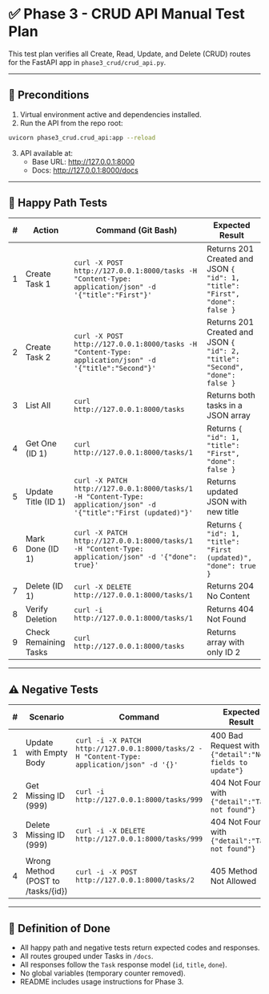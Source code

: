# ✅ Phase 3 - CRUD API Manual Test Plan

This test plan verifies all Create, Read, Update, and Delete (CRUD) routes for the FastAPI app in `phase3_crud/crud_api.py`.

---

## 🧩 Preconditions

1. Virtual environment active and dependencies installed.
2. Run the API from the repo root:

```bash
uvicorn phase3_crud.crud_api:app --reload
```

3. API available at:
   - Base URL: http://127.0.0.1:8000
   - Docs: http://127.0.0.1:8000/docs

---

## 🚀 Happy Path Tests

| # | Action | Command (Git Bash) | Expected Result |
|---|--------|---------------------|-----------------|
| 1 | Create Task 1 | `curl -X POST http://127.0.0.1:8000/tasks -H "Content-Type: application/json" -d '{"title":"First"}'` | Returns 201 Created and JSON `{ "id": 1, "title": "First", "done": false }` |
| 2 | Create Task 2 | `curl -X POST http://127.0.0.1:8000/tasks -H "Content-Type: application/json" -d '{"title":"Second"}'` | Returns 201 Created and JSON `{ "id": 2, "title": "Second", "done": false }` |
| 3 | List All | `curl http://127.0.0.1:8000/tasks` | Returns both tasks in a JSON array |
| 4 | Get One (ID 1) | `curl http://127.0.0.1:8000/tasks/1` | Returns `{ "id": 1, "title": "First", "done": false }` |
| 5 | Update Title (ID 1) | `curl -X PATCH http://127.0.0.1:8000/tasks/1 -H "Content-Type: application/json" -d '{"title":"First (updated)"}'` | Returns updated JSON with new title |
| 6 | Mark Done (ID 1) | `curl -X PATCH http://127.0.0.1:8000/tasks/1 -H "Content-Type: application/json" -d '{"done": true}'` | Returns `{ "id": 1, "title": "First (updated)", "done": true }` |
| 7 | Delete (ID 1) | `curl -X DELETE http://127.0.0.1:8000/tasks/1` | Returns 204 No Content |
| 8 | Verify Deletion | `curl -i http://127.0.0.1:8000/tasks/1` | Returns 404 Not Found |
| 9 | Check Remaining Tasks | `curl http://127.0.0.1:8000/tasks` | Returns array with only ID 2 |

---

## ⚠️ Negative Tests

| # | Scenario | Command | Expected Result |
|---|----------|---------|-----------------|
| 1 | Update with Empty Body | `curl -i -X PATCH http://127.0.0.1:8000/tasks/2 -H "Content-Type: application/json" -d '{}'` | 400 Bad Request with `{"detail":"No fields to update"}` |
| 2 | Get Missing ID (999) | `curl -i http://127.0.0.1:8000/tasks/999` | 404 Not Found with `{"detail":"Task not found"}` |
| 3 | Delete Missing ID (999) | `curl -i -X DELETE http://127.0.0.1:8000/tasks/999` | 404 Not Found with `{"detail":"Task not found"}` |
| 4 | Wrong Method (POST to /tasks/{id}) | `curl -i -X POST http://127.0.0.1:8000/tasks/2` | 405 Method Not Allowed |

---

## 🧾 Definition of Done

- All happy path and negative tests return expected codes and responses.
- All routes grouped under Tasks in `/docs`.
- All responses follow the `Task` response model (`id`, `title`, `done`).
- No global variables (temporary counter removed).
- README includes usage instructions for Phase 3.
